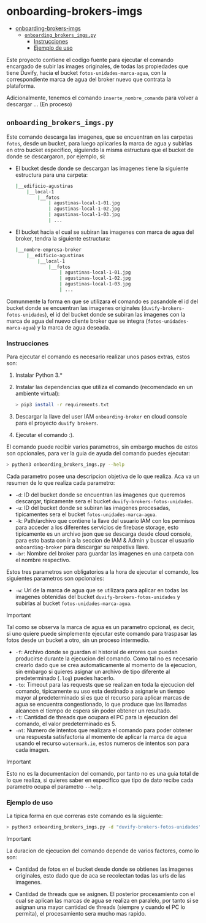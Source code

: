 # onboarding-brokers-imgs

- [onboarding-brokers-imgs](#onboarding-brokers-imgs)
  - [`onboarding_brokers_imgs.py`](#onboarding_brokers_imgspy)
    - [Instrucciones](#instrucciones)
    - [Ejemplo de uso](#ejemplo-de-uso)

Este proyecto contiene el codigo fuente para ejecutar el comando encargado de subir las images originales, de todas las propiedades que tiene Duvify, hacia el bucket `fotos-unidades-marca-agua`, con la correspondiente marca de agua del broker nuevo que contrata la plataforma.

Adicionalmente, tenemos el comando `inserte_nombre_comando` para volver a descargar ... (En proceso)

## `onboarding_brokers_imgs.py`

Este comando descarga las imagenes, que se encuentran en las carpetas `fotos`, desde un bucket, para luego aplicarles la marca de agua y subirlas en otro bucket especifico, siguiendo la misma estructura que el bucket de donde se descargaron, por ejemplo, si:

- El bucket desde donde se descargan las imagenes tiene la siguiente estructura para una carpeta:

    ```bash
    |__edificio-agustinas
        |__local-1
            |__fotos
                | agustinas-local-1-01.jpg
                | agustinas-local-1-02.jpg
                | agustinas-local-1-03.jpg
                | ...
    ```

- El bucket hacia el cual se subiran las imagenes con marca de agua del broker, tendra la siguiente estructura:

    ```bash
    |__nombre-empresa-broker
        |__edificio-agustinas
            |__local-1
                |__fotos
                    | agustinas-local-1-01.jpg
                    | agustinas-local-1-02.jpg
                    | agustinas-local-1-03.jpg
                    | ...
    ```

Comunmente la forma en que se utilizara el comando es pasandole el id del bucket donde se encuentran las imagenes originales (`duvify-brokers-fotos-unidades`), el id del bucket donde se subiran las imagenes con la marca de agua del nuevo cliente broker que se integra (`fotos-unidades-marca-agua`) y la marca de agua deseada.

### Instrucciones

Para ejecutar el comando es necesario realizar unos pasos extras, estos son:

1. Instalar Python 3.*
2. Instalar las dependencias que utiliza el comando (recomendado en un ambiente virtual):

    ```bash
    > pip3 install -r requirements.txt
    ```

3. Descargar la llave del user IAM `onboarding-broker` en cloud console para el proyecto `duvify brokers`.
4. Ejecutar el comando :).

El comando puede recibir varios parametros, sin embargo muchos de estos son opcionales, para ver la guia de ayuda del comando puedes ejecutar:

```bash
> python3 onboarding_brokers_imgs.py --help
```

Cada parametro posee una descripcion objetiva de lo que realiza. Aca va un resumen de lo que realiza cada parametro:

- `-d`: ID del bucket donde se encuentran las imagenes que queremos descargar, tipicamente sera el bucket `duvify-brokers-fotos-unidades`.
- `-u`: ID del bucket donde se subiran las imagenes procesadas, tipicamentes sera el bucket `fotos-unidades-marca-agua`.
- `-k`: Path/archivo que contiene la llave del usuario IAM con los permisos para acceder a los diferentes servicios de firebase storage, esto tipicamente es un archivo json que se descarga desde cloud console, para esto basta con ir a la seccion de IAM & Admin y buscar el usuario `onboarding-broker` para descargar su respetiva llave.
- `-br`: Nombre del broker para guardar las imagenes en una carpeta con el nombre respectivo.

Estos tres parametros son obligatorios a la hora de ejecutar el comando, los siguientes parametros son opcionales:

- `-w`: Url de la marca de agua que se utilizara para aplicar en todas las imagenes obtenidas del bucket `duvify-brokers-fotos-unidades` y subirlas al bucket `fotos-unidades-marca-agua`.

>[!IMPORTANT]
>Tal como se observa la marca de agua es un parametro opcional, es decir, si uno quiere puede simplemente ejecutar este comando para traspasar las fotos desde un bucket a otro, sin un proceso intermedio.

- `-f`: Archivo donde se guardan el historial de errores que puedan producirse durante la ejecucion del comando. Como tal no es necesario crearlo dado que se crea automaticamente al momento de la ejecucion, sin embargo si quieres asignar un archivo de tipo diferente al predeterminado (`.log`) puedes hacerlo.
- `-to`: Timeout para las requests que se realizan en toda la ejecucion del comando, tipicamente su uso esta destinado a asignarle un tiempo mayor al predeterminado si es que el recurso para aplicar marcas de agua se encuentra congestionado, lo que produce que las llamadas alcancen el tiempo de espera sin poder obtener un resultado.
- `-t`: Cantidad de threads que ocupara el PC para la ejecucion del comando, el valor predeterminado es 5.
- `-nt`: Numero de intentos que realizara el comando para poder obtener una respuesta satisfactoria al momento de aplicar la marca de agua usando el recurso `watermark.io`, estos numeros de intentos son para cada imagen.

>[!IMPORTANT]
>Esto no es la documentacion del comando, por tanto no es una guia total de lo que realiza, si quieres saber en especifico que tipo de dato recibe cada parametro ocupa el parametro `--help`.

### Ejemplo de uso

La tipica forma en que correras este comando es la siguiente:

```bash
> python3 onboarding_brokers_imgs.py -d "duvify-brokers-fotos-unidades" -u "fotos-unidades-marca-agua" -br "nombre-empresa-broker" -k path/to/the/key/iam/file -w "url.marca-agua-broker.cl"
```

>[!IMPORTANT]
>La duracion de ejecucion del comando depende de varios factores, como lo son:
>
> - Cantidad de fotos en el bucket desde donde se obtienes las imagenes originales, esto dado que de aca se recolectan todas las urls de las imagenes.
>
> - Cantidad de threads que se asignen. El posterior procesamiento con el cual se aplican las marcas de agua se realiza en paralelo, por tanto si se asignan una mayor cantidad de threads (siempre y cuando el PC lo permita), el procesamiento sera mucho mas rapido.
